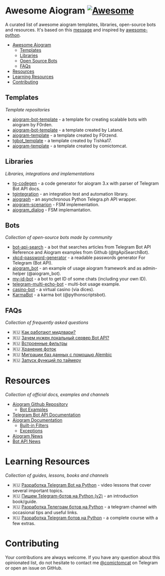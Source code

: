 # Awesome Aiogram [![Awesome](https://cdn.rawgit.com/sindresorhus/awesome/d7305f38d29fed78fa85652e3a63e154dd8e8829/media/badge.svg)](https://github.com/sindresorhus/awesome)

A curated list of awesome aiogram templates, libraries, open-source bots and resources. It's based on this [message](https://t.me/aiogram_ru/168411) and inspired by [awesome-python](https://github.com/vinta/awesome-python).

* [Awesome Aiogram](#awesome-aiogram)
  * [Templates](#templates)
  * [Libraries](#libraries)
  * [Open Source Bots](#open-source-bots)
  * [FAQs](#faqs)
* [Resources](#resources)
* [Learning Resources](#learning-resources)
* [Contributing](#contributing)

## Templates

*Template repositories*

* [aiogram-bot-template](https://github.com/Forden/aiogram-bot-template) - a template for creating scalable bots with aiogram by F0rden.
* [aiogram-bot-template](https://github.com/Latand/aiogram-bot-template) - a template created by Latand.
* [aiogram-template](https://github.com/F0rzend/aiogram-template) - a template created by F0rzend.
* [tgbot_template](https://github.com/Tishka17/tgbot_template) - a template created by Tishka17.
* [aiogram-template](https://github.com/comictomcat/aiogram-template) - a template created by comictomcat.

## Libraries

*Libraries, integrations and implementations*

* [tg-codegen](https://github.com/aiogram/tg-codegen) - a code generator for aiogram 3.x with parser of Telegram Bot API docs.
* [tgintegration](https://github.com/JosXa/tgintegration) - an integration test and automation library.
* [aiograph](https://github.com/aiogram/aiograph) - an asynchronous Python Telegra.ph API wrapper.
* [aiogram-scenarion](https://github.com/Abstract-X/aiogram-scenario) - FSM implementation.
* [aiogram_dialog](https://github.com/Tishka17/aiogram_dialog) - FSM implemantation.

## Bots
 
*Collection of open-source bots made by community*

* [bot-api-search](https://github.com/Lamroy95/bot-api-search) - a bot that searches articles from Telegram Bot API Reference and Aiogram examples from Github (@tgApiSearchBot).
* [xkcd-password-generator](https://github.com/MasterGroosha/telegram-xkcd-password-generator) - a readable passwords generator For Telegram (Bot API).
* [aiogram_bot](https://github.com/aiogram/bot) - an example of usage aiogram framework and as admin-helper (@aiogram_bot).
* [my-id-bot](https://github.com/MasterGroosha/my-id-bot) - a bot to get ID of some chats (including your own ID).
* [telegram-multi-echo-bot](https://github.com/Forden/telegram-multi-echo-bot) - multi-bot usage example.
* [casino-bot](https://github.com/MasterGroosha/telegram-casino-bot) - a virtual casino (via dices).
* [KarmaBot](https://github.com/bomzheg/KarmaBot) - a karma bot (@pythonscriptsbot).

## FAQs

*Collection of frequently asked questions*

* 🇷🇺 [Как работают мидлвари?](https://t.me/aiogram_ru/133605) 
* 🇷🇺 [Зачем нужен локальный сервер Bot API?](https://t.me/aiogram_ru/339600) 
* 🇷🇺 [Встроенные фильтры](https://telegra.ph/Vstroennye-filtry-v-aiogram-12-30) 
* 🇷🇺 [Хранение фоток](https://telegra.ph/Pryamaya-ssylka-na-foto-s-telegraph-12-19) 
* 🇷🇺 [Миграции баз данных с помощью Alembic](https://telegra.ph/Migracii-baz-dannyh-gino--alembic-11-29) 
* 🇷🇺 [Запуск функций по таймеру](https://telegra.ph/Zapusk-funkcij-v-bote-po-tajmeru-11-28) 

# Resources

*Collection of official docs, examples and channels*

* [Aiogram Github Repository](https://github.com/aiogram/aiogram)
  * [Bot Examples](https://github.com/aiogram/aiogram/tree/dev-2.x/examples)
* [Telegram Bot API Documentation](https://core.telegram.org/bots/api)
* [Aiogram Documentation](http://docs.aiogram.dev/)
  * [Built-in Filters](https://docs.aiogram.dev/en/latest/dispatcher/filters.html#builtin-filters)
  * [Exceptions](https://docs.aiogram.dev/en/latest/utils/exceptions.html) 
* [Aiogram News](https://t.me/aiogram_live)
* [Bot API News](https://t.me/BotNews)

# Learning Resources

*Collection of guides, lessons, books and channels*

* 🇷🇺 [Разработка Telegram Bot на Python](https://www.youtube.com/playlist?list=PLwVBSkoL97Q3phZRyInbM4lShvS1cBl-U) - video lessons that cover several important topics.
* 🇷🇺 [Пишем Telegram-ботов на Python (v2)](https://mastergroosha.github.io/telegram-tutorial-2/) - an introduction book/guide.
* 🇷🇺 [Разработка Телеграм ботов на Python](https://t.me/botfatherdev) - a telegram channel with occasional tips and useful links.
* 🇷🇺 [Разработка Telegram ботов на Python](http://bit.ly/aiogram) - a complete course with a few extras.

# Contributing

Your contributions are always welcome. If you have any question about this opinionated list, do not hesitate to contact me [@comictomcat](https://t.me/comictomcat) on Telegram or open an issue on GitHub.
